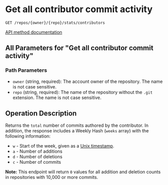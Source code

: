 # Get all contributor commit activity

`GET /repos/{owner}/{repo}/stats/contributors`

[API method documentation](https://docs.github.com/rest/metrics/statistics#get-all-contributor-commit-activity)

## All Parameters for "Get all contributor commit activity"

### Path Parameters

- `owner` (string, required): The account owner of the repository. The name is not case sensitive.
- `repo` (string, required): The name of the repository without the `.git` extension. The name is not case sensitive.

## Operation Description


Returns the `total` number of commits authored by the contributor. In addition, the response includes a Weekly Hash (`weeks` array) with the following information:

*   `w` - Start of the week, given as a [Unix timestamp](https://en.wikipedia.org/wiki/Unix_time).
*   `a` - Number of additions
*   `d` - Number of deletions
*   `c` - Number of commits

**Note:** This endpoint will return `0` values for all addition and deletion counts in repositories with 10,000 or more commits.
